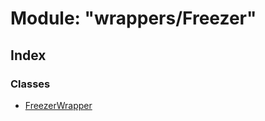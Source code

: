# Module: "wrappers/Freezer"

## Index

### Classes

* [FreezerWrapper](../classes/_wrappers_freezer_.freezerwrapper.md)
